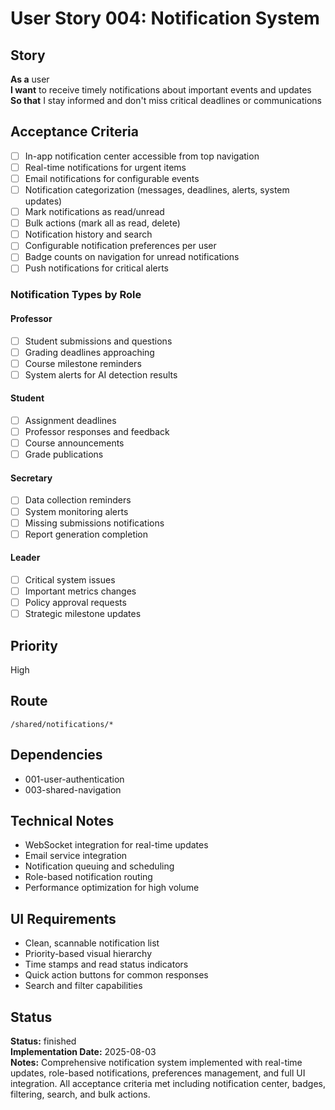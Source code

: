 # User Story 004: Notification System

## Story
**As a** user  
**I want** to receive timely notifications about important events and updates  
**So that** I stay informed and don't miss critical deadlines or communications

## Acceptance Criteria
- [ ] In-app notification center accessible from top navigation
- [ ] Real-time notifications for urgent items
- [ ] Email notifications for configurable events
- [ ] Notification categorization (messages, deadlines, alerts, system updates)
- [ ] Mark notifications as read/unread
- [ ] Bulk actions (mark all as read, delete)
- [ ] Notification history and search
- [ ] Configurable notification preferences per user
- [ ] Badge counts on navigation for unread notifications
- [ ] Push notifications for critical alerts

### Notification Types by Role

#### Professor
- [ ] Student submissions and questions
- [ ] Grading deadlines approaching
- [ ] Course milestone reminders
- [ ] System alerts for AI detection results

#### Student  
- [ ] Assignment deadlines
- [ ] Professor responses and feedback
- [ ] Course announcements
- [ ] Grade publications

#### Secretary
- [ ] Data collection reminders
- [ ] System monitoring alerts
- [ ] Missing submissions notifications
- [ ] Report generation completion

#### Leader
- [ ] Critical system issues
- [ ] Important metrics changes
- [ ] Policy approval requests
- [ ] Strategic milestone updates

## Priority
High

## Route
`/shared/notifications/*`

## Dependencies
- 001-user-authentication
- 003-shared-navigation

## Technical Notes
- WebSocket integration for real-time updates
- Email service integration
- Notification queuing and scheduling
- Role-based notification routing
- Performance optimization for high volume

## UI Requirements
- Clean, scannable notification list
- Priority-based visual hierarchy
- Time stamps and read status indicators
- Quick action buttons for common responses
- Search and filter capabilities

## Status
**Status:** finished  
**Implementation Date:** 2025-08-03  
**Notes:** Comprehensive notification system implemented with real-time updates, role-based notifications, preferences management, and full UI integration. All acceptance criteria met including notification center, badges, filtering, search, and bulk actions.